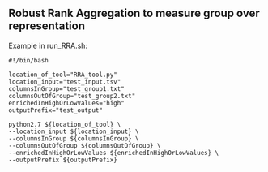 ## Robust Rank Aggregation to measure group over representation

Example in run_RRA.sh:
```
#!/bin/bash

location_of_tool="RRA_tool.py"
location_input="test_input.tsv"
columnsInGroup="test_group1.txt"
columnsOutOfGroup="test_group2.txt"
enrichedInHighOrLowValues="high"
outputPrefix="test_output"

python2.7 ${location_of_tool} \
--location_input ${location_input} \
--columnsInGroup ${columnsInGroup} \
--columnsOutOfGroup ${columnsOutOfGroup} \
--enrichedInHighOrLowValues ${enrichedInHighOrLowValues} \
--outputPrefix ${outputPrefix}
```
